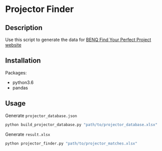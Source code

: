 # Projector Finder
## Description
Use this script to generate the data for [BENQ Find Your Perfect Project website](https://www.benq.com/en-us/projector/find-your-perfect-projector.html)

## Installation
Packages:
- python3.6
- pandas

## Usage
Generate `projector_database.json`
```bash
python build_projector_database.py "path/to/projector_database.xlsx"
```

Generate `result.xlsx`  
```bash
python projector_finder.py "path/to/projector_matches.xlsx"
```
